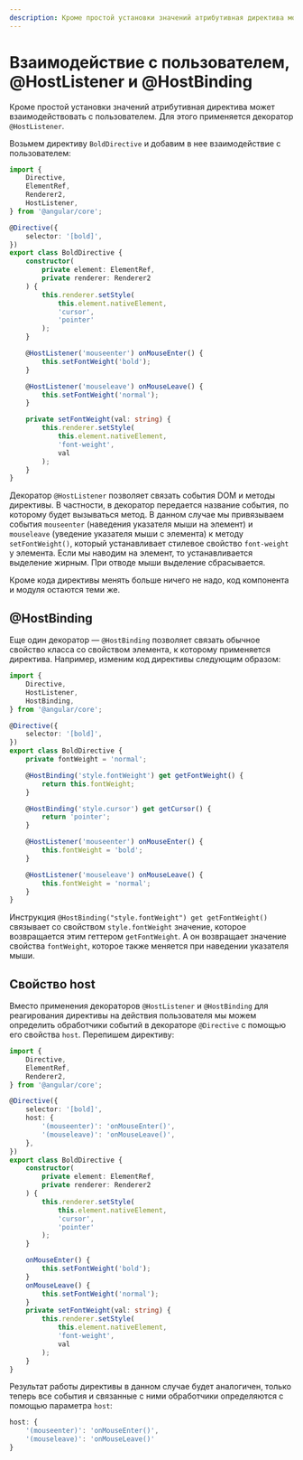 ```yaml
---
description: Кроме простой установки значений атрибутивная директива может взаимодействовать с пользователем. Для этого применяется декоратор @HostListener
---
```


# Взаимодействие с пользователем, @HostListener и @HostBinding

Кроме простой установки значений атрибутивная директива может взаимодействовать с пользователем. Для этого применяется декоратор `@HostListener`.

Возьмем директиву `BoldDirective` и добавим в нее взаимодействие с пользователем:

```typescript
import {
    Directive,
    ElementRef,
    Renderer2,
    HostListener,
} from '@angular/core';

@Directive({
    selector: '[bold]',
})
export class BoldDirective {
    constructor(
        private element: ElementRef,
        private renderer: Renderer2
    ) {
        this.renderer.setStyle(
            this.element.nativeElement,
            'cursor',
            'pointer'
        );
    }

    @HostListener('mouseenter') onMouseEnter() {
        this.setFontWeight('bold');
    }

    @HostListener('mouseleave') onMouseLeave() {
        this.setFontWeight('normal');
    }

    private setFontWeight(val: string) {
        this.renderer.setStyle(
            this.element.nativeElement,
            'font-weight',
            val
        );
    }
}
```

Декоратор `@HostListener` позволяет связать события DOM и методы директивы. В частности, в декоратор передается название события, по которому будет вызываться метод. В данном случае мы привязываем события `mouseenter` (наведения указателя мыши на элемент) и `mouseleave` (уведение указателя мыши с элемента) к методу `setFontWeight()`, который устанавливает стилевое свойство `font-weight` у элемента. Если мы наводим на элемент, то устанавливается выделение жирным. При отводе мыши выделение сбрасывается.

Кроме кода директивы менять больше ничего не надо, код компонента и модуля остаются теми же.

## @HostBinding

Еще один декоратор — `@HostBinding` позволяет связать обычное свойство класса со свойством элемента, к которому применяется директива. Например, изменим код директивы следующим образом:

```typescript
import {
    Directive,
    HostListener,
    HostBinding,
} from '@angular/core';

@Directive({
    selector: '[bold]',
})
export class BoldDirective {
    private fontWeight = 'normal';

    @HostBinding('style.fontWeight') get getFontWeight() {
        return this.fontWeight;
    }

    @HostBinding('style.cursor') get getCursor() {
        return 'pointer';
    }

    @HostListener('mouseenter') onMouseEnter() {
        this.fontWeight = 'bold';
    }

    @HostListener('mouseleave') onMouseLeave() {
        this.fontWeight = 'normal';
    }
}
```

Инструкция `@HostBinding("style.fontWeight") get getFontWeight()` связывает со свойством `style.fontWeight` значение, которое возвращается этим геттером `getFontWeight`. А он возвращает значение свойства `fontWeight`, которое также меняется при наведении указателя мыши.

## Свойство host

Вместо применения декораторов `@HostListener` и `@HostBinding` для реагирования директивы на действия пользователя мы можем определить обработчики событий в декораторе `@Directive` с помощью его свойства `host`. Перепишем директиву:

```typescript
import {
    Directive,
    ElementRef,
    Renderer2,
} from '@angular/core';

@Directive({
    selector: '[bold]',
    host: {
        '(mouseenter)': 'onMouseEnter()',
        '(mouseleave)': 'onMouseLeave()',
    },
})
export class BoldDirective {
    constructor(
        private element: ElementRef,
        private renderer: Renderer2
    ) {
        this.renderer.setStyle(
            this.element.nativeElement,
            'cursor',
            'pointer'
        );
    }

    onMouseEnter() {
        this.setFontWeight('bold');
    }
    onMouseLeave() {
        this.setFontWeight('normal');
    }
    private setFontWeight(val: string) {
        this.renderer.setStyle(
            this.element.nativeElement,
            'font-weight',
            val
        );
    }
}
```

Результат работы директивы в данном случае будет аналогичен, только теперь все события и связанные с ними обработчики определяются с помощью параметра `host`:

```typescript
host: {
    '(mouseenter)': 'onMouseEnter()',
    '(mouseleave)': 'onMouseLeave()'
}
```
